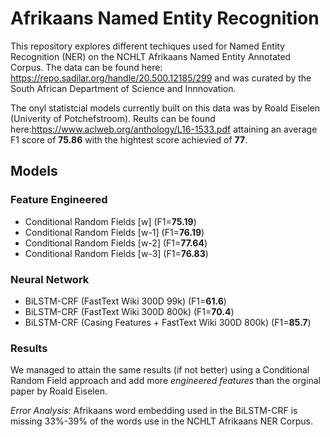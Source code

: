# Afrikaans Named Entity Recognition

This repository explores different techiques used for Named Entity Recognition (NER) on the NCHLT Afrikaans Named Entity Annotated Corpus. The data can be found here: https://repo.sadilar.org/handle/20.500.12185/299 and was curated by the South African Department of Science and Innnovation.

The onyl statistcial models currently built on this data was by Roald Eiselen (Univerity of Potchefstroom). Reults can be found here:https://www.aclweb.org/anthology/L16-1533.pdf attaining an average F1 score of **75.86** with the hightest score achievied of **77**.

## Models
### Feature Engineered
- Conditional Random Fields [w] (F1=**75.19**) 
- Conditional Random Fields [w-1] (F1=**76.19**) 
- Conditional Random Fields [w-2] (F1=**77.64**) 
- Conditional Random Fields [w-3] (F1=**76.83**) 

### Neural Network 
- BiLSTM-CRF (FastText Wiki 300D 99k) (F1=**61.6**)
- BiLSTM-CRF (FastText Wiki 300D 800k) (F1=**70.4**)
- BiLSTM-CRF (Casing Features + FastText Wiki 300D 800k) (F1=**85.7**)

### Results
We managed to attain the same results (if not better) using a Conditional Random Field approach and add more *engineered features* than the orginal paper by Roald Eiselen. 

*Error Analysis*: Afrikaans word embedding used in the BiLSTM-CRF is missing 33%-39% of the words use in the NCHLT Afrikaans NER Corpus.
